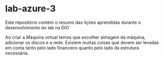 # lab-azure-3
Este repositório contém o resumo das lições aprendidas durante o desenvolvimento do lab na DIO

Ao criar a Máquina virtual temos que escolher aimagem da máquina, adicionar os discos e a rede.
Existem muitas coisas que devem ser levadas em conta tanto pelo lado financeiro quanto pelo lado da estrutura necessária.
